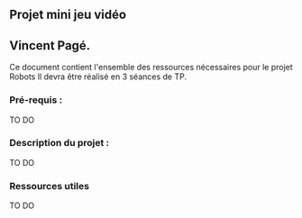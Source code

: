 ## Projet mini jeu vidéo
## Vincent Pagé.

Ce document contient l'ensemble des ressources
nécessaires pour le projet Robots
Il devra être réalisé en 3 séances de TP.

### Pré-requis :
TO DO

### Description du projet :

TO DO

### Ressources utiles

TO DO
